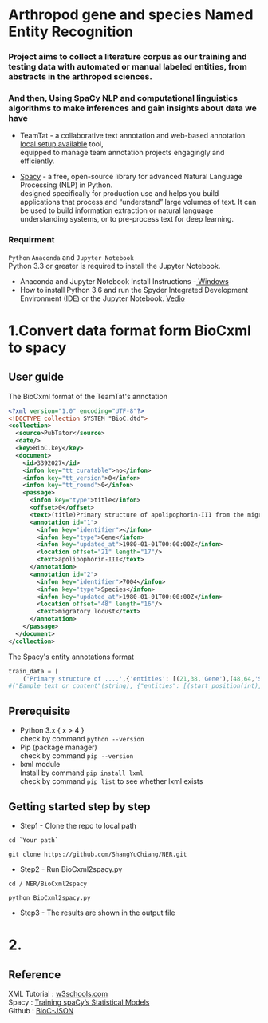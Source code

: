 # Arthropod gene and species Named Entity Recognition

### Project aims to collect a literature corpus as our training and testing data with automated or manual labeled entities, from abstracts in the arthropod sciences. <bt>
### And then, Using SpaCy NLP and computational linguistics algorithms to make inferences and gain insights about data we have


* TeamTat - a collaborative text annotation and web-based annotation [local setup available](https://www.teamtat.org) tool,<br>equipped to manage team annotation projects engagingly and efficiently.

* [Spacy](https://spacy.io/usage/spacy-101#whats-spacy) - a free, open-source library for advanced Natural Language Processing (NLP) in Python.<br>
designed specifically for production use and helps you build applications that process and “understand” large volumes of text. It can be used to build information extraction or natural language understanding systems, or to pre-process text for deep learning.

### Requirment
`Python` `Anaconda` and `Jupyter Notebook`<br>
Python 3.3 or greater is required to install the Jupyter Notebook.
* Anaconda and Jupyter Notebook Install Instructions -[ Windows ](https://mas-dse.github.io/startup/anaconda-windows-install/)
* How to install Python 3.6 and run the Spyder Integrated Development Environment (IDE) or the Jupyter Notebook. [Vedio]( https://www.youtube.com/watch?v=LrMOrMb8-3s)


# 1.Convert data format form BioCxml to spacy
## User guide
The BioCxml format of the TeamTat's annotation
```xml
<?xml version="1.0" encoding="UTF-8"?>
<!DOCTYPE collection SYSTEM "BioC.dtd">
<collection>
  <source>PubTator</source>
  <date/>
  <key>BioC.key</key>
  <document>
    <id>3392027</id>
    <infon key="tt_curatable">no</infon>
    <infon key="tt_version">0</infon>
    <infon key="tt_round">0</infon>
    <passage>
      <infon key="type">title</infon>
      <offset>0</offset>
      <text>(title)Primary structure of apolipophorin-III from the migratory locust, Locusta migratoria. Potential amphipathic structures and molecular evolution of an insect apolipoprotein.</text>
      <annotation id="1">
        <infon key="identifier"></infon>
        <infon key="type">Gene</infon>
        <infon key="updated_at">1980-01-01T00:00:00Z</infon>
        <location offset="21" length="17"/>
        <text>apolipophorin-III</text>
      </annotation>
      <annotation id="2">
        <infon key="identifier">7004</infon>
        <infon key="type">Species</infon>
        <infon key="updated_at">1980-01-01T00:00:00Z</infon>
        <location offset="48" length="16"/>
        <text>migratory locust</text>
      </annotation>
    </passage>
  </document>
</collection>

```

The Spacy's entity annotations format
```python
train_data = [
    ('Primary structure of ....',{'entities': [(21,38,'Gene'),(48,64,'Species'),(66,84,'Species'),(225,242,'Gene'),(248,266,'Species'),(423,440,'Gene'),(450,466,'Species'),(468,481,'Species'),(597,610,'Species'),(969,978,'Species'),(1159,1168,'Species'),(1234,1243,'Species')]}),(ex2),(ex3)]
#("Eample text or content"(string), {"entities": [(start_position(int), end_position(int), "label_name"(string))]})
```

## Prerequisite
- Python 3.x { x > 4 }  
check by command  `python --version`  
- Pip (package manager)  
check by command  `pip --version`  
- lxml module  
Install by command `pip install lxml`  
check by command   `pip list` to see whether lxml exists


## Getting started step by step 

- Step1 - Clone the repo to local path
```
cd `Your path`
```
```
git clone https://github.com/ShangYuChiang/NER.git
```

- Step2 - Run BioCxml2spacy.py

```
cd / NER/BioCxml2spacy
```
```
python BioCxml2spacy.py
```
- Step3 - The results are shown in the output file

# 2.

## Reference
XML Tutorial : [w3schools.com](https://docs.python.org/2/library/xml.etree.elementtree.html)  
Spacy : [Training spaCy’s Statistical Models](https://spacy.io/usage/training)  
Github : [BioC-JSON](https://github.com/ncbi-nlp/BioC-JSON)

